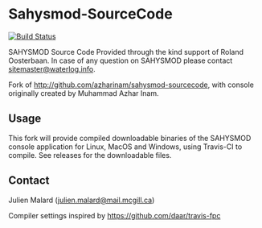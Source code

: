 # Sahysmod-SourceCode
[![Build Status](https://travis-ci.org/julienmalard/Sahysmod-SourceCode.svg?branch=master)](https://travis-ci.org/julienmalard/Sahysmod-SourceCode)

SAHYSMOD Source Code
Provided through the kind support of Roland Oosterbaan.
In case of any question on SAHYSMOD please contact sitemaster@waterlog.info.

Fork of http://github.com/azharinam/sahysmod-sourcecode, with console originally created by Muhammad Azhar Inam.

## Usage
This fork will provide compiled downloadable binaries of the SAHYSMOD console application
for Linux, MacOS and Windows, using Travis-CI to compile.
See releases for the downloadable files.

## Contact 
Julien Malard (julien.malard@mail.mcgill.ca)

Compiler settings inspired by https://github.com/daar/travis-fpc
